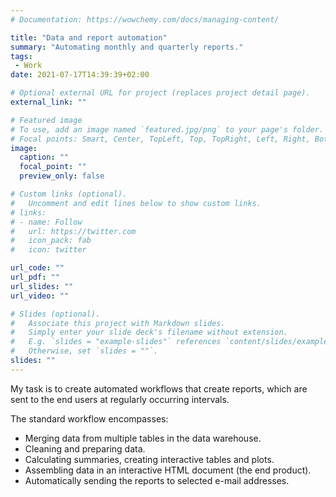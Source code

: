 ```yaml
---
# Documentation: https://wowchemy.com/docs/managing-content/

title: "Data and report automation"
summary: "Automating monthly and quarterly reports."
tags: 
 - Work
date: 2021-07-17T14:39:39+02:00

# Optional external URL for project (replaces project detail page).
external_link: ""

# Featured image
# To use, add an image named `featured.jpg/png` to your page's folder.
# Focal points: Smart, Center, TopLeft, Top, TopRight, Left, Right, BottomLeft, Bottom, BottomRight.
image:
  caption: ""
  focal_point: ""
  preview_only: false

# Custom links (optional).
#   Uncomment and edit lines below to show custom links.
# links:
# - name: Follow
#   url: https://twitter.com
#   icon_pack: fab
#   icon: twitter

url_code: ""
url_pdf: ""
url_slides: ""
url_video: ""

# Slides (optional).
#   Associate this project with Markdown slides.
#   Simply enter your slide deck's filename without extension.
#   E.g. `slides = "example-slides"` references `content/slides/example-slides.md`.
#   Otherwise, set `slides = ""`.
slides: ""
---
```


My task is to create automated workflows that create reports, which are sent to the end users at regularly occurring intervals.

The standard workflow encompasses:

 - Merging data from multiple tables in the data warehouse.
 - Cleaning and preparing data.
 - Calculating summaries, creating interactive tables and plots.
 - Assembling data in an interactive HTML document (the end product).
 - Automatically sending the reports to selected e-mail addresses.
